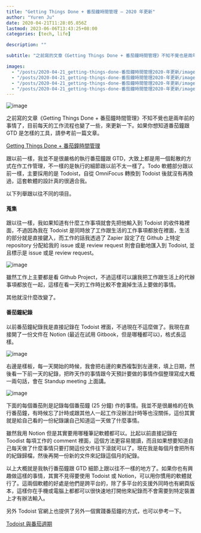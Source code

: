 ```yaml
---
title: "Getting Things Done + 番茄鐘時間管理 — 2020 年更新"
author: "Yuren Ju"
date: 2020-04-21T11:28:05.856Z
lastmod: 2023-06-06T13:43:25+08:00
categories: [tech, life]

description: ""

subtitle: "之前寫的文章《Getting Things Done + 番茄鐘時間管理》不知不覺也是兩年前的事情了，目前每天的工作流程也變了一些，來更新一下。如果你想知道番茄鐘跟 GTD 是怎樣的工具，請參考前一篇文章。"

images:
  - "/posts/2020-04-21_getting-things-done-番茄鐘時間管理2020-年更新/images/1.png"
  - "/posts/2020-04-21_getting-things-done-番茄鐘時間管理2020-年更新/images/2.png"
  - "/posts/2020-04-21_getting-things-done-番茄鐘時間管理2020-年更新/images/3.png"
  - "/posts/2020-04-21_getting-things-done-番茄鐘時間管理2020-年更新/images/4.gif"
---
```


![image](/posts/2020-04-21_getting-things-done-番茄鐘時間管理2020-年更新/images/1.png#layoutTextWidth)

之前寫的文章《Getting Things Done + 番茄鐘時間管理》不知不覺也是兩年前的事情了，目前每天的工作流程也變了一些，來更新一下。如果你想知道番茄鐘跟 GTD 是怎樣的工具，請參考前一篇文章。

[Getting Things Done + 番茄鐘時間管理](https://medium.com/@yurenju/getting-things-done-%E7%95%AA%E8%8C%84%E9%90%98%E6%99%82%E9%96%93%E7%AE%A1%E7%90%86-e729093b3ec0)

跟以前一樣，我並不是很嚴格的執行番茄鐘跟 GTD，大致上都是用一個鬆散的方式在作工作管理，不一樣的是執行的細節跟以前不太一樣了。Todo 軟體部分跟以前一樣，主要採用的是 Todoist，自從 OmniFocus 轉換到 Todoist 後就沒有再換過，這套軟體的設計真的很適合我。

以下列舉跟以往不同的項目。

#### 蒐集

跟以往一樣，我如果知道有什麼工作事項就會先把他輸入到 Todoist 的收件箱裡面，不過因為我在 Todoist 是同時放了工作跟生活的工作事項都放在裡面，生活的部分就是直接鍵入，而工作的話我透過了 Zapier 設定了在 Github 上特定 repository 分配給我的 issue 或是 review request 則會自動地匯入到 Todoist, 並且標示是 issue 或是 review request。

![image](/posts/2020-04-21_getting-things-done-番茄鐘時間管理2020-年更新/images/2.png#layoutTextWidth)

雖然工作上主要都是看 Github Project，不過這樣可以讓我把工作跟生活上的代辦事項都放在一起，這樣在看一天的工作時比較不會漏掉生活上要做的事情。

其他就沒什麼改變了。

#### 番茄鐘紀錄

以前番茄鐘紀錄我是直接記錄在 Todoist 裡面，不過現在不這麼做了。我現在直接開了一份文件在 Notion (最近在試用 Gitbook，但是哪種都可以)，格式長這樣。

![image](/posts/2020-04-21_getting-things-done-番茄鐘時間管理2020-年更新/images/3.png#layoutTextWidth)

右邊是樣板，每一天開始的時候，我會把右邊的東西複製到左邊來，填上日期，然後看一下前一天的紀錄，把昨天作的事情跟今天預計要做的事情作個整理寫成大概一兩句話，會在 Standup meeting 上面講。

![image](/posts/2020-04-21_getting-things-done-番茄鐘時間管理2020-年更新/images/4.gif#layoutTextWidth)

下面的每個番茄則是記錄每個番茄鐘 (25 分鐘) 作的事情。我並不是很嚴格的在執行番茄鐘，有時候忘了計時或跟其他人一起工作沒辦法計時等也沒關係，這份其實就是給自己看的一份紀錄讓自己知道這一天做了什麼事情。

雖然我用 Notion 但是其實要用哪種筆記軟體都可以。比起以前直接記錄在 Toodist 每項工作的 comment 裡面，這個方法更容易閱讀，而且如果想要知道自己每天做了什麼事情只要打開這份文件往下滾就可以了。現在我是每個月會把所有的紀錄歸檔，然後再開一份新的文件來記錄這個月的紀錄。

以上大概就是我執行番茄鐘跟 GTD 細節上跟以往不一樣的地方了。如果你也有興趣做這樣的事情，其實不見得要使用 Todoist 或 Notion，可以用你慣用的軟體就行了。這兩個軟體的好處是他們是跨平台的，除了多平台的支援外同時也有網頁版本，這樣你在手機或電腦上都都可以很快速地打開他來紀錄而不會需要到特定裝置上才有辦法輸入。

另外 Todoist 官網上也提供了另外一個實踐番茄鐘的方式，也可以參考一下。

[Todoist 與番茄週期](https://get.todoist.help/hc/zh-tw/articles/210762349-Todoist%E8%88%87%E7%95%AA%E8%8C%84%E9%80%B1%E6%9C%9F)
